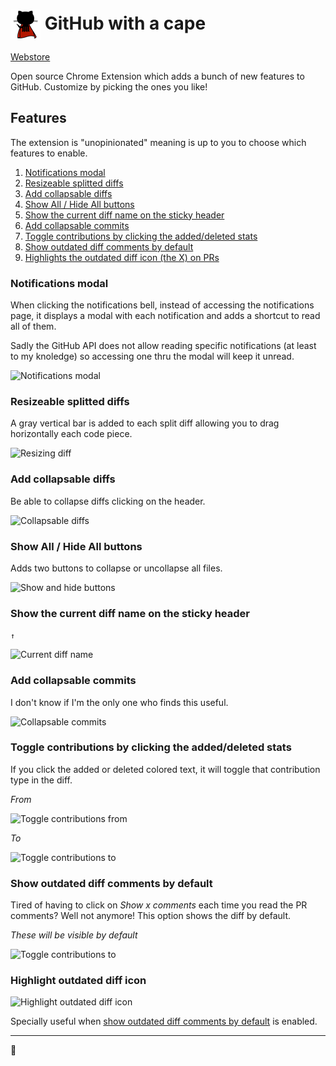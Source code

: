 # <img src="/icons/48.png" align="absmiddle"> GitHub with a cape

[Webstore](https://chrome.google.com/webstore/detail/github-with-a-cape/ohkgmmldhbadfleajjafdeahmakbbcpi)

Open source Chrome Extension which adds a bunch of new features to GitHub. Customize by picking the ones you like!

## Features

The extension is "unopinionated" meaning is up to you to choose which features to enable.

1. [Notifications modal](#notifications-modal)
2. [Resizeable splitted diffs](#resizeable-splitted-diffs)
3. [Add collapsable diffs](#add-collapsable-diffs)
4. [Show All / Hide All buttons](#show-all-hide-all-buttons)
5. [Show the current diff name on the sticky header](#show-the-current-diff-name-on-the-sticky-header)
6. [Add collapsable commits](#add-collapsable-commits)
7. [Toggle contributions by clicking the added/deleted stats](#toggle-contributions-by-clicking-the-addeddeleted-stats)
8. [Show outdated diff comments by default](#show-outdated-diff-comments-by-default)
9. [Highlights the outdated diff icon (the X) on PRs](#highlight-outdated-diff-icon)

### Notifications modal

When clicking the notifications bell, instead of accessing the notifications page, it displays a modal with each notification and adds a shortcut to read all of them.

Sadly the GitHub API does not allow reading specific notifications (at least to my knoledge) so accessing one thru the modal will keep it unread.

![Notifications modal](http://i.imgur.com/WaSMtig.png)

### Resizeable splitted diffs

A gray vertical bar is added to each split diff allowing you to drag horizontally each code piece.

![Resizing diff](http://i.imgur.com/0AtSmjK.png)


### Add collapsable diffs

Be able to collapse diffs clicking on the header.

![Collapsable diffs](http://i.imgur.com/2GRlUM0.png)

### Show All / Hide All buttons

Adds two buttons to collapse or uncollapse all files.

![Show and hide buttons](http://i.imgur.com/1K3crFX.png)

### Show the current diff name on the sticky header

`↑`

![Current diff name](http://i.imgur.com/jtftIwB.png)

### Add collapsable commits

I don't know if I'm the only one who finds this useful.

![Collapsable commits](http://i.imgur.com/WgOT0zb.png)

### Toggle contributions by clicking the added/deleted stats

If you click the added or deleted colored text, it will toggle that contribution type in the diff.

_From_

![Toggle contributions from](http://i.imgur.com/W1DnSrv.png)

_To_

![Toggle contributions to](http://i.imgur.com/2qi8cLk.png)


### Show outdated diff comments by default

Tired of having to click on _Show x comments_ each time you read the PR comments? Well not anymore!
This option shows the diff by default.

_These will be visible by default_

![Toggle contributions to](http://i.imgur.com/tAvtY5k.png)


### Highlight outdated diff icon

![Highlight outdated diff icon](http://i.imgur.com/tiu8IEy.png)

Specially useful when [show outdated diff comments by default](#show-outdated-diff-comments-by-default) is enabled.

-------

:tophat:
